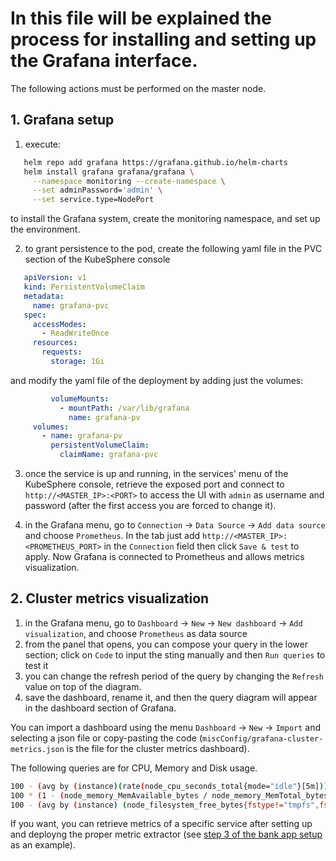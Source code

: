 # In this file will be explained the process for installing and setting up the Grafana interface.

The following actions must be performed on the master node.

## 1. Grafana setup
  1. execute:
   ```sh
      helm repo add grafana https://grafana.github.io/helm-charts
      helm install grafana grafana/grafana \
        --namespace monitoring --create-namespace \
        --set adminPassword='admin' \
        --set service.type=NodePort
   ```
  to install the Grafana system, create the monitoring namespace, and set up the environment.
  
  2. to grant persistence to the pod, create the following yaml file in the PVC section of the KubeSphere console
   ```yaml
      apiVersion: v1
      kind: PersistentVolumeClaim
      metadata:
        name: grafana-pvc
      spec:
        accessModes:
          - ReadWriteOnce
        resources:
          requests:
            storage: 1Gi
   ```
  and modify the yaml file of the deployment by adding just the volumes:
   ```yaml
            volumeMounts:
              - mountPath: /var/lib/grafana
                name: grafana-pv
        volumes:
          - name: grafana-pv
            persistentVolumeClaim:
              claimName: grafana-pvc
   ```
  
  3. once the service is up and running, in the services' menu of the KubeSphere console, retrieve the exposed port and connect to `http://<MASTER_IP>:<PORT>` to access the UI with `admin` as username and password (after the first access you are forced to change it).
  
  4. in the Grafana menu, go to `Connection` -> `Data Source` -> `Add data source` and choose `Prometheus`. In the tab just add `http://<MASTER_IP>:<PROMETHEUS_PORT>` in the `Connection` field then click `Save & test` to apply. Now Grafana is connected to Prometheus and allows metrics visualization.

## 2. Cluster metrics visualization
  1. in the Grafana menu, go to `Dashboard` -> `New` -> `New dashboard` -> `Add visualization`, and choose `Prometheus` as data source
  2. from the panel that opens, you can compose your query in the lower section; click on `Code` to input the sting manually and then `Run queries` to test it
  3. you can change the refresh period of the query by changing the `Refresh` value on top of the diagram.
  4. save the dashboard, rename it, and then the query diagram will appear in the dashboard section of Grafana.

You can import a dashboard using the menu `Dashboard` -> `New` -> `Import` and selecting a json file or copy-pasting the code (`miscConfig/grafana-cluster-metrics.json` is the file for the cluster metrics dashboard).

The following queries are for CPU, Memory and Disk usage.
```sh
100 - (avg by (instance)(rate(node_cpu_seconds_total{mode="idle"}[5m])) * 100)
100 * (1 - (node_memory_MemAvailable_bytes / node_memory_MemTotal_bytes))
100 - (avg by (instance) (node_filesystem_free_bytes{fstype!="tmpfs",fstype!="overlay"}) / avg by (instance) (node_filesystem_size_bytes{fstype!="tmpfs",fstype!="overlay"})) * 100
``` 
If you want, you can retrieve metrics of a specific service after setting up and deployng the proper metric extractor (see [step 3 of the bank app setup](Bank_setup.md) as an example).
